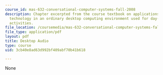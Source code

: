 ```yaml
---
course_id: mas-632-conversational-computer-systems-fall-2008
description: Chapter excerpted from the course textbook on applications of speech
  technology in an ordinary desktop computing environment used for day-to-day office
  activities.
file_location: /coursemedia/mas-632-conversational-computer-systems-fall-2008/3cb40e8ad63d992bf409abf70b41b618_schmandt_ch12.pdf
file_type: application/pdf
layout: pdf
title: Desktop Audio
type: course
uid: 3cb40e8ad63d992bf409abf70b41b618

---
```

None